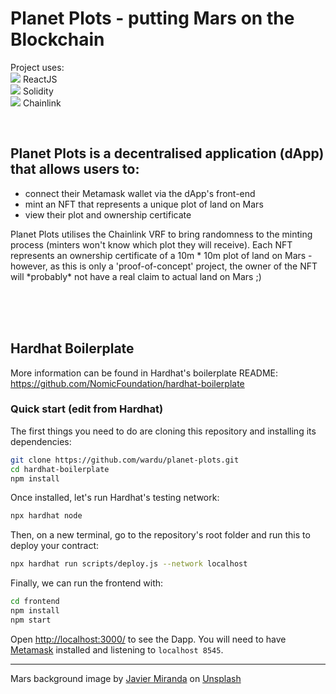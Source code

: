 # Planet Plots - putting Mars on the Blockchain

Project uses:  
<img src='https://api.iconify.design/vscode-icons/file-type-reactjs.svg?color=%23555?width=30&height=30'> ReactJS  
<img src='https://api.iconify.design/simple-icons/solidity.svg?color=%23555?width=30&height=30'> Solidity  
<img src='https://api.iconify.design/simple-icons/chainlink.svg?width=30&height=30'> Chainlink

<br />

## Planet Plots is a decentralised application (dApp) that allows users to:

-   connect their Metamask wallet via the dApp's front-end
-   mint an NFT that represents a unique plot of land on Mars
-   view their plot and ownership certificate
    <br />

Planet Plots utilises the Chainlink VRF to bring randomness to the minting process (minters won't know which plot they will receive).
Each NFT represents an ownership certificate of a 10m * 10m plot of land on Mars - however, as this is only a 'proof-of-concept' project, the owner of the NFT will *probably\* not have a real claim to actual land on Mars ;)

<br />
<br />
<br />

## Hardhat Boilerplate

More information can be found in Hardhat's boilerplate README: https://github.com/NomicFoundation/hardhat-boilerplate

### Quick start (edit from Hardhat)

The first things you need to do are cloning this repository and installing its
dependencies:

```sh
git clone https://github.com/wardu/planet-plots.git
cd hardhat-boilerplate
npm install
```

Once installed, let's run Hardhat's testing network:

```sh
npx hardhat node
```

Then, on a new terminal, go to the repository's root folder and run this to
deploy your contract:

```sh
npx hardhat run scripts/deploy.js --network localhost
```

Finally, we can run the frontend with:

```sh
cd frontend
npm install
npm start
```

Open [http://localhost:3000/](http://localhost:3000/) to see the Dapp. You will
need to have [Metamask](https://metamask.io) installed and listening to
`localhost 8545`.

---

Mars background image by <a href="https://unsplash.com/@nuvaproductions?utm_source=unsplash&utm_medium=referral&utm_content=creditCopyText">Javier Miranda</a> on <a href="https://unsplash.com/s/photos/red-planet?utm_source=unsplash&utm_medium=referral&utm_content=creditCopyText">Unsplash</a>
